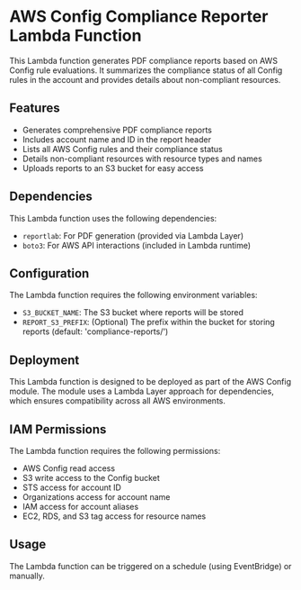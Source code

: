 # AWS Config Compliance Reporter Lambda Function

This Lambda function generates PDF compliance reports based on AWS Config rule evaluations. It summarizes the compliance status of all Config rules in the account and provides details about non-compliant resources.

## Features

- Generates comprehensive PDF compliance reports
- Includes account name and ID in the report header
- Lists all AWS Config rules and their compliance status
- Details non-compliant resources with resource types and names
- Uploads reports to an S3 bucket for easy access

## Dependencies

This Lambda function uses the following dependencies:
- `reportlab`: For PDF generation (provided via Lambda Layer)
- `boto3`: For AWS API interactions (included in Lambda runtime)

## Configuration

The Lambda function requires the following environment variables:
- `S3_BUCKET_NAME`: The S3 bucket where reports will be stored
- `REPORT_S3_PREFIX`: (Optional) The prefix within the bucket for storing reports (default: 'compliance-reports/')

## Deployment

This Lambda function is designed to be deployed as part of the AWS Config module. The module uses a Lambda Layer approach for dependencies, which ensures compatibility across all AWS environments.

## IAM Permissions

The Lambda function requires the following permissions:
- AWS Config read access
- S3 write access to the Config bucket
- STS access for account ID
- Organizations access for account name
- IAM access for account aliases
- EC2, RDS, and S3 tag access for resource names

## Usage

The Lambda function can be triggered on a schedule (using EventBridge) or manually.
